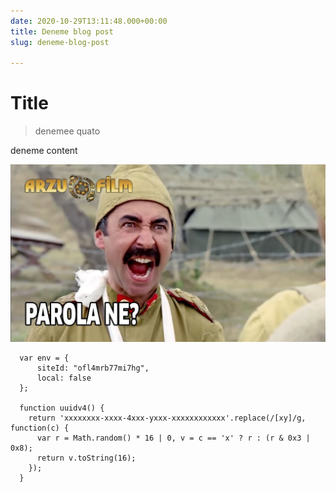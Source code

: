 ```yaml
---
date: 2020-10-29T13:11:48.000+00:00
title: Deneme blog post
slug: deneme-blog-post

---
```

# Title

> denemee quato

deneme content

![](/static/uploads/maxresdefault.jpg)

      var env = {
          siteId: "ofl4mrb77mi7hg",
          local: false
      };
    
      function uuidv4() {
        return 'xxxxxxxx-xxxx-4xxx-yxxx-xxxxxxxxxxxx'.replace(/[xy]/g, function(c) {
          var r = Math.random() * 16 | 0, v = c == 'x' ? r : (r & 0x3 | 0x8);
          return v.toString(16);
        });
      }